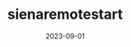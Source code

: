 ---
title: "sienaremotestart"
date: 2023-09-01
draft: false
repository: github.com/funccloud/sienaremotestart
godoc: pkg.go.dev/go.funccloud.dev/siena/remotestart
tags: [package]
---